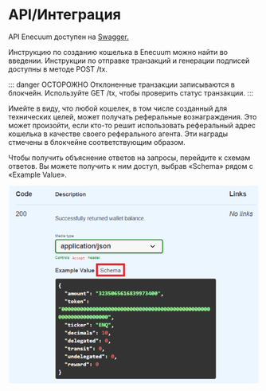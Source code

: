 # API/Интеграция

API Enecuum доступен на [Swagger.](https://app.swaggerhub.com/apis-docs/enecuum/EnecuumNodeAPI/1.0.0)

Инструкцию по созданию кошелька в Enecuum можно найти во введении. Инструкции по отправке транзакций и генерации подписей доступны в методе POST /tx.

::: danger ОСТОРОЖНО
Отклоненные транзакции записываются в блокчейн. Используйте GET /tx, чтобы проверить статус транзакции.
:::

Имейте в виду, что любой кошелек, в том числе созданный для технических целей, может получать реферальные вознаграждения. Это может произойти, если кто-то решит использовать реферальный адрес кошелька в качестве своего реферального агента. Эти награды стмечены в блокчейне соответствующим образом.

Чтобы получить объяснение ответов на запросы, перейдите к схемам ответов. Вы можете получить к ним доступ, выбрав «Schema» рядом с «Example Value».

<p align = "center"> <img src="./img/api/schema.png" width = "500"> </p>